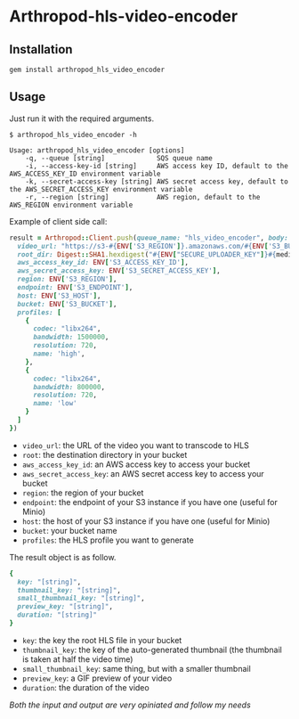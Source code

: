 # Arthropod-hls-video-encoder

## Installation

```
gem install arthropod_hls_video_encoder
```

## Usage

Just run it with the required arguments.
```shell
$ arthropod_hls_video_encoder -h

Usage: arthropod_hls_video_encoder [options]
    -q, --queue [string]             SQS queue name
    -i, --access-key-id [string]     AWS access key ID, default to the AWS_ACCESS_KEY_ID environment variable
    -k, --secret-access-key [string] AWS secret access key, default to the AWS_SECRET_ACCESS_KEY environment variable
    -r, --region [string]            AWS region, default to the AWS_REGION environment variable
```

Example of client side call:
```ruby
result = Arthropod::Client.push(queue_name: "hls_video_encoder", body: {
  video_url: "https://s3-#{ENV['S3_REGION']}.amazonaws.com/#{ENV['S3_BUCKET']}/#{medium.temporary_key}",
  root_dir: Digest::SHA1.hexdigest("#{ENV["SECURE_UPLOADER_KEY"]}#{medium.uuid}").insert(3, '/'),
  aws_access_key_id: ENV['S3_ACCESS_KEY_ID'],
  aws_secret_access_key: ENV['S3_SECRET_ACCESS_KEY'],
  region: ENV['S3_REGION'],
  endpoint: ENV['S3_ENDPOINT'],
  host: ENV['S3_HOST'],
  bucket: ENV['S3_BUCKET'],
  profiles: [
    {
      codec: "libx264",
      bandwidth: 1500000,
      resolution: 720,
      name: 'high',
    },
    {
      codec: "libx264",
      bandwidth: 800000,
      resolution: 720,
      name: 'low'
    }
  ]
})
```

* `video_url`: the URL of the video you want to transcode to HLS
* `root`: the destination directory in your bucket
* `aws_access_key_id`: an AWS access key to access your bucket
* `aws_secret_access_key`:  an AWS secret access key to access your bucket
* `region`: the region of your bucket
* `endpoint`: the endpoint of your S3 instance if you have one (useful for Minio)
* `host`: the host of your S3 instance if you have one (useful for Minio)
* `bucket`: your bucket name
* `profiles`: the HLS profile you want to generate

The result object is as follow.

```ruby
{
  key: "[string]",
  thumbnail_key: "[string]",
  small_thumbnail_key: "[string]",
  preview_key: "[string]",
  duration: "[string]"
}
```

* `key`: the key the root HLS file in your bucket
* `thumbnail_key`: the key of the auto-generated thumbnail (the thumbnail is taken at half the video time)
* `small_thumbnail_key`: same thing, but with a smaller thumbnail
* `preview_key`: a GIF preview of your video
* `duration`: the duration of the video

*Both the input and output are very opiniated and follow my needs*
